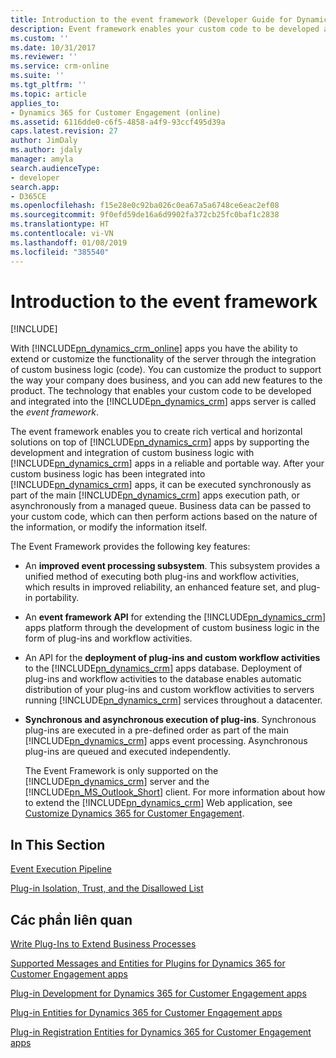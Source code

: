 ```yaml
---
title: Introduction to the event framework (Developer Guide for Dynamics 365 for Customer Engagement apps) | MicrosoftDocs
description: Event framework enables your custom code to be developed and integrated into Dynamics 365 for Customer Engagement server
ms.custom: ''
ms.date: 10/31/2017
ms.reviewer: ''
ms.service: crm-online
ms.suite: ''
ms.tgt_pltfrm: ''
ms.topic: article
applies_to:
- Dynamics 365 for Customer Engagement (online)
ms.assetid: 6116dde0-c6f5-4858-a4f9-93ccf495d39a
caps.latest.revision: 27
author: JimDaly
ms.author: jdaly
manager: amyla
search.audienceType:
- developer
search.app:
- D365CE
ms.openlocfilehash: f15e28e0c92ba026c0ea67a5a6748ce6eac2ef08
ms.sourcegitcommit: 9f0efd59de16a6d9902fa372cb25fc0baf1c2838
ms.translationtype: HT
ms.contentlocale: vi-VN
ms.lasthandoff: 01/08/2019
ms.locfileid: "385540"
---
```

# <a name="introduction-to-the-event-framework"></a>Introduction to the event framework

[!INCLUDE[](../includes/cc_applies_to_update_9_0_0.md)]

With [!INCLUDE[pn_dynamics_crm_online](../includes/pn-dynamics-crm-online.md)] apps you have the ability to extend or customize the functionality of the server through the integration of custom business logic (code). You can customize the product to support the way your company does business, and you can add new features to the product. The technology that enables your custom code to be developed and integrated into the [!INCLUDE[pn_dynamics_crm](../includes/pn-dynamics-crm.md)] apps server is called the *event framework*.  
  
 The event framework enables you to create rich vertical and horizontal solutions on top of [!INCLUDE[pn_dynamics_crm](../includes/pn-dynamics-crm.md)] apps by supporting the development and integration of custom business logic with [!INCLUDE[pn_dynamics_crm](../includes/pn-dynamics-crm.md)] apps in a reliable and portable way. After your custom business logic has been integrated into [!INCLUDE[pn_dynamics_crm](../includes/pn-dynamics-crm.md)] apps, it can be executed synchronously as part of the main [!INCLUDE[pn_dynamics_crm](../includes/pn-dynamics-crm.md)] apps execution path, or asynchronously from a managed queue. Business data can be passed to your custom code, which can then perform actions based on the nature of the information, or modify the information itself.  
  
 The Event Framework provides the following key features:  
  
- An **improved event processing subsystem**. This subsystem provides a unified method of executing both plug-ins and workflow activities, which results in improved reliability, an enhanced feature set, and plug-in portability.  
  
- An **event framework API** for extending the [!INCLUDE[pn_dynamics_crm](../includes/pn-dynamics-crm.md)] apps platform through the development of custom business logic in the form of plug-ins and workflow activities.  
  
- An API for the **deployment of plug-ins and custom workflow activities** to the [!INCLUDE[pn_dynamics_crm](../includes/pn-dynamics-crm.md)] apps database. Deployment of plug-ins and workflow activities to the database enables automatic distribution of your plug-ins and custom workflow activities to servers running [!INCLUDE[pn_dynamics_crm](../includes/pn-dynamics-crm.md)] services throughout a datacenter.  
  
- **Synchronous and asynchronous execution of plug-ins**. Synchronous plug-ins are executed in a pre-defined order as part of the main [!INCLUDE[pn_dynamics_crm](../includes/pn-dynamics-crm.md)] apps event processing. Asynchronous plug-ins are queued and executed independently.  
  
  The Event Framework is only supported on the [!INCLUDE[pn_dynamics_crm](../includes/pn-dynamics-crm.md)] server and the [!INCLUDE[pn_MS_Outlook_Short](../includes/pn-ms-outlook-short.md)] client. For more information about how to extend the [!INCLUDE[pn_dynamics_crm](../includes/pn-dynamics-crm.md)] Web application, see [Customize Dynamics 365 for Customer Engagement](customize-dev/customize-applications.md).  
  
## <a name="in-this-section"></a>In This Section  
 [Event Execution Pipeline](event-execution-pipeline.md)  
  
 [Plug-in Isolation, Trust, and the Disallowed List](plugin-isolation-trusts-statistics.md)  
  
## <a name="related-sections"></a>Các phần liên quan  
 [Write Plug-Ins to Extend Business Processes](write-plugin-extend-business-processes.md)  
  
 [Supported Messages and Entities for Plugins for Dynamics 365 for Customer Engagement apps](supported-messages-entities-plugin.md)  
  
 [Plug-in Development for Dynamics 365 for Customer Engagement apps](plugin-development.md)  
  
 [Plug-in Entities for Dynamics 365 for Customer Engagement apps](plug-in-entities.md)  
  
 [Plug-in Registration Entities for Dynamics 365 for Customer Engagement apps](plug-in-registration-entities.md)
